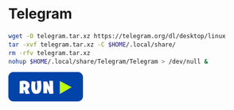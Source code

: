 # Telegram
```bash
wget -O telegram.tar.xz https://telegram.org/dl/desktop/linux
tar -xvf telegram.tar.xz -C $HOME/.local/share/
rm -rfv telegram.tar.xz
nohup $HOME/.local/share/Telegram/Telegram > /dev/null &
```
[![bashrun](../images/bashrun.png)](br:telegram)